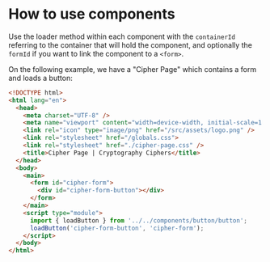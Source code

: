 # How to use components

Use the loader method within each component with the `containerId` referring to the container that will hold the component, and optionally the `formId` if you want to link the component to a `<form>`.

On the following example, we have a "Cipher Page" which contains a form and loads a button:

```html
<!DOCTYPE html>
<html lang="en">
  <head>
    <meta charset="UTF-8" />
    <meta name="viewport" content="width=device-width, initial-scale=1.0" />
    <link rel="icon" type="image/png" href="/src/assets/logo.png" />
    <link rel="stylesheet" href="/globals.css">
    <link rel="stylesheet" href="./cipher-page.css" />
    <title>Cipher Page | Cryptography Ciphers</title>
  </head>
  <body>
    <main>
      <form id="cipher-form">
        <div id="cipher-form-button"></div>
      </form>
    </main>
    <script type="module">
      import { loadButton } from '../../components/button/button';
      loadButton('cipher-form-button', 'cipher-form');
    </script>
  </body>
</html>
```
